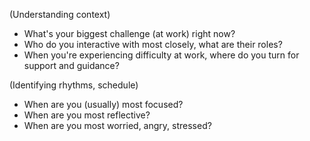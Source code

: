 (Understanding context)
- What's your biggest challenge (at work) right now?
- Who do you interactive with most closely, what are their roles?
- When you're experiencing difficulty at work, where do you turn for support and guidance?

(Identifying rhythms, schedule)
- When are you (usually) most focused?
- When are you most reflective?
- When are you most worried, angry, stressed?